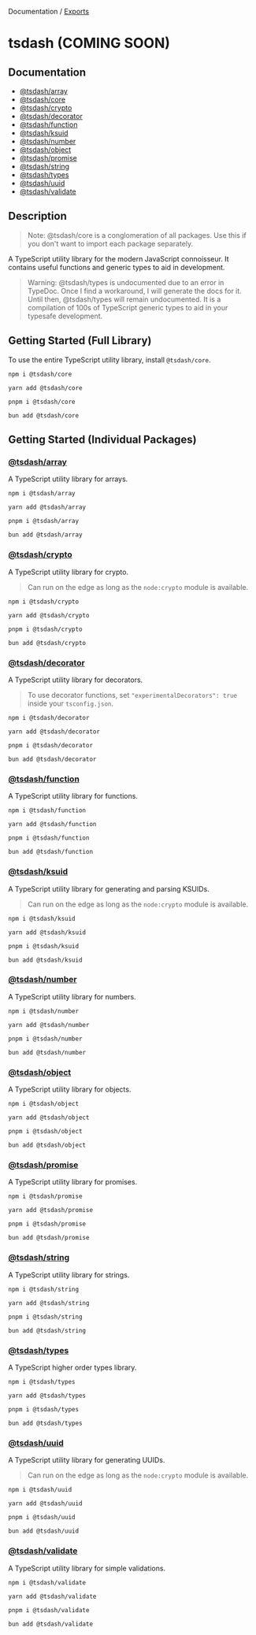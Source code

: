 Documentation / [Exports](modules.md)

# tsdash (COMING SOON)

## Documentation

- [@tsdash/array](https://github.com/mhodge11/tsdash/blob/main/docs/modules/tsdash_array.md)
- [@tsdash/core](https://github.com/mhodge11/tsdash/blob/main/docs/modules/tsdash_core.md)
- [@tsdash/crypto](https://github.com/mhodge11/tsdash/blob/main/docs/modules/tsdash_crypto.md)
- [@tsdash/decorator](https://github.com/mhodge11/tsdash/blob/main/docs/modules/tsdash_decorator.md)
- [@tsdash/function](https://github.com/mhodge11/tsdash/blob/main/docs/modules/tsdash_function.md)
- [@tsdash/ksuid](https://github.com/mhodge11/tsdash/blob/main/docs/modules/tsdash_ksuid.md)
- [@tsdash/number](https://github.com/mhodge11/tsdash/blob/main/docs/modules/tsdash_number.md)
- [@tsdash/object](https://github.com/mhodge11/tsdash/blob/main/docs/modules/tsdash_object.md)
- [@tsdash/promise](https://github.com/mhodge11/tsdash/blob/main/docs/modules/tsdash_promise.md)
- [@tsdash/string](https://github.com/mhodge11/tsdash/blob/main/docs/modules/tsdash_string.md)
- [@tsdash/types](https://github.com/mhodge11/tsdash/blob/main/docs/modules/tsdash_types.md)
- [@tsdash/uuid](https://github.com/mhodge11/tsdash/blob/main/docs/modules/tsdash_uuid.md)
- [@tsdash/validate](https://github.com/mhodge11/tsdash/blob/main/docs/modules/tsdash_validate.md)

## Description

> Note: @tsdash/core is a conglomeration of all packages. Use this if you don't want to import each package separately.

A TypeScript utility library for the modern JavaScript connoisseur. It contains useful functions and generic types to aid in development.

> Warning: @tsdash/types is undocumented due to an error in TypeDoc. Once I find a workaround, I will generate the docs for it. Until then, @tsdash/types will remain undocumented. It is a compilation of 100s of TypeScript generic types to aid in your typesafe development.

## Getting Started (Full Library)

To use the entire TypeScript utility library, install `@tsdash/core`.

```shell
npm i @tsdash/core
```

```shell
yarn add @tsdash/core
```

```shell
pnpm i @tsdash/core
```

```shell
bun add @tsdash/core
```

## Getting Started (Individual Packages)

### [@tsdash/array](https://github.com/mhodge11/tsdash/blob/main/docs/modules/tsdash_array.md)

A TypeScript utility library for arrays.

```shell
npm i @tsdash/array
```

```shell
yarn add @tsdash/array
```

```shell
pnpm i @tsdash/array
```

```shell
bun add @tsdash/array
```

### [@tsdash/crypto](https://github.com/mhodge11/tsdash/blob/main/docs/modules/tsdash_crypto.md)

A TypeScript utility library for crypto.

> Can run on the edge as long as the `node:crypto` module is available.

```shell
npm i @tsdash/crypto
```

```shell
yarn add @tsdash/crypto
```

```shell
pnpm i @tsdash/crypto
```

```shell
bun add @tsdash/crypto
```

### [@tsdash/decorator](https://github.com/mhodge11/tsdash/blob/main/docs/modules/tsdash_decorator.md)

A TypeScript utility library for decorators.

> To use decorator functions, set `"experimentalDecorators": true` inside your `tsconfig.json`.

```shell
npm i @tsdash/decorator
```

```shell
yarn add @tsdash/decorator
```

```shell
pnpm i @tsdash/decorator
```

```shell
bun add @tsdash/decorator
```

### [@tsdash/function](https://github.com/mhodge11/tsdash/blob/main/docs/modules/tsdash_function.md)

A TypeScript utility library for functions.

```shell
npm i @tsdash/function
```

```shell
yarn add @tsdash/function
```

```shell
pnpm i @tsdash/function
```

```shell
bun add @tsdash/function
```

### [@tsdash/ksuid](https://github.com/mhodge11/tsdash/blob/main/docs/modules/tsdash_ksuid.md)

A TypeScript utility library for generating and parsing KSUIDs.

> Can run on the edge as long as the `node:crypto` module is available.

```shell
npm i @tsdash/ksuid
```

```shell
yarn add @tsdash/ksuid
```

```shell
pnpm i @tsdash/ksuid
```

```shell
bun add @tsdash/ksuid
```

### [@tsdash/number](https://github.com/mhodge11/tsdash/blob/main/docs/modules/tsdash_number.md)

A TypeScript utility library for numbers.

```shell
npm i @tsdash/number
```

```shell
yarn add @tsdash/number
```

```shell
pnpm i @tsdash/number
```

```shell
bun add @tsdash/number
```

### [@tsdash/object](https://github.com/mhodge11/tsdash/blob/main/docs/modules/tsdash_object.md)

A TypeScript utility library for objects.

```shell
npm i @tsdash/object
```

```shell
yarn add @tsdash/object
```

```shell
pnpm i @tsdash/object
```

```shell
bun add @tsdash/object
```

### [@tsdash/promise](https://github.com/mhodge11/tsdash/blob/main/docs/modules/tsdash_promise.md)

A TypeScript utility library for promises.

```shell
npm i @tsdash/promise
```

```shell
yarn add @tsdash/promise
```

```shell
pnpm i @tsdash/promise
```

```shell
bun add @tsdash/promise
```

### [@tsdash/string](https://github.com/mhodge11/tsdash/blob/main/docs/modules/tsdash_string.md)

A TypeScript utility library for strings.

```shell
npm i @tsdash/string
```

```shell
yarn add @tsdash/string
```

```shell
pnpm i @tsdash/string
```

```shell
bun add @tsdash/string
```

### [@tsdash/types](https://github.com/mhodge11/tsdash/blob/main/docs/modules/tsdash_types.md)

A TypeScript higher order types library.

```shell
npm i @tsdash/types
```

```shell
yarn add @tsdash/types
```

```shell
pnpm i @tsdash/types
```

```shell
bun add @tsdash/types
```

### [@tsdash/uuid](https://github.com/mhodge11/tsdash/blob/main/docs/modules/tsdash_uuid.md)

A TypeScript utility library for generating UUIDs.

> Can run on the edge as long as the `node:crypto` module is available.

```shell
npm i @tsdash/uuid
```

```shell
yarn add @tsdash/uuid
```

```shell
pnpm i @tsdash/uuid
```

```shell
bun add @tsdash/uuid
```

### [@tsdash/validate](https://github.com/mhodge11/tsdash/blob/main/docs/modules/tsdash_validate.md)

A TypeScript utility library for simple validations.

```shell
npm i @tsdash/validate
```

```shell
yarn add @tsdash/validate
```

```shell
pnpm i @tsdash/validate
```

```shell
bun add @tsdash/validate
```

